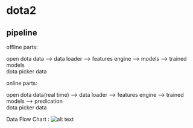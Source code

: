 # dota2


## pipeline 

offline parts:

open dota data   --> data loader --> features engine --> models --> trained models<br>
dota picker data

online parts:

open dota data(real time)   --> data loader --> features engine --> trained models --> predication<br>
dota picker data

Data Flow Chart : 
![alt text](https://github.com/ycc1107/dota2/edit/master/flow.png "Flow")
